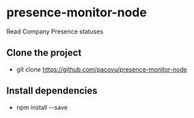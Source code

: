 # presence-monitor-node
Read Company Presence statuses

## Clone the project
* git clone https://github.com/pacovu/presence-monitor-node

## Install dependencies
* npm install --save
